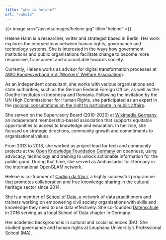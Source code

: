 ```yaml
---
title: "who is helene?"
url: "/whois"
---
```


{{< image src="/assets/images/helene.jpg" title="helene" >}}

Helene Hahn is a researcher, writer and strategist based in Berlin. Her work explores the intersections between human rights, governance and technology systems. She is interested in the ways how government institutions and public organisations facilitate change to become more responsive, transparent and accountable towards society.

Currently, Helene works as advisor for digital transformation processes at [AWO Bundesverband e.V. (Workers' Welfare Association)](https://www.awo.org/).

As an independent consultant, she works with various organisations and state authorities, such as the German Federal Foreign Office, as well as the Goethe Institutes in Indonesia and Romania. Following the invitation by the UN High Commissioner for Human Rights, she participated as an expert in the [regional consultations on the right to participate in public affairs](https://www.ohchr.org/EN/Issues/Pages/DraftGuidelinesRighttoParticipationPublicAffairs.aspx).

She served on the Supervisory Board (2019-2020) at [Wikimedia Germany](https://www.wikimedia.de/), an independent membership-based association that supports equitable opportunities to access to knowledge and education. In her role, she focused on strategic directions, community growth and commitments to organisational values.

From 2013 to 2018, she worked as project lead for tech and community projects at the [Open Knowledge Foundation Germany](https://okfn.de/) on openness, using advocacy, technology and training to unlock actionable information for the public good. During that time, she served as Ambassador for Germany in the international [OpenGLAM network](https://openglam.org/).

Helene is co-founder of [Coding da Vinci](https://codingdavinci.de), a highly successful programme that promotes collaboration and free knowledge sharing in the cultural heritage sector since 2014.

She is a member of [School of Data](https://schoolofdata.org), a network of data practitioners and trainers working on empowering civil society organisations with skills and knowledge they need to use data effectively. She co-founded [Datenschule](https://datenschule.de/) in 2016 serving as a local School of Data chapter in Germany.

Her academic background is in cultural and social sciences (BA). She studied governance and human rights at Leuphana University’s Professional School (MA).
